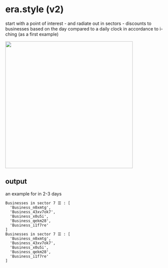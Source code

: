 # era.style (v2)

start with a point of interest - and radiate out in sectors - discounts to businesses based on the day compared to a daily clock in accordance to i-ching (as a first example)

<img src="https://styles.redditmedia.com/t5_2ti7s/styles/communityIcon_9jjbqbqj7ed61.jpg?format=pjpg&s=467e64afb4d5a91175cd3062e6adaf681d1fa44c" width="400"/>

## output

an example for in 2-3 days

```
Businesses in sector 7 ☰ : [
  'Business_n0xmtg',
  'Business_43xv7ok7',
  'Business_x0u5i',
  'Business_qekm28',
  'Business_i1f7re'
]
Businesses in sector 7 ☰ : [
  'Business_n0xmtg',
  'Business_43xv7ok7',
  'Business_x0u5i',
  'Business_qekm28',
  'Business_i1f7re'
]
```
